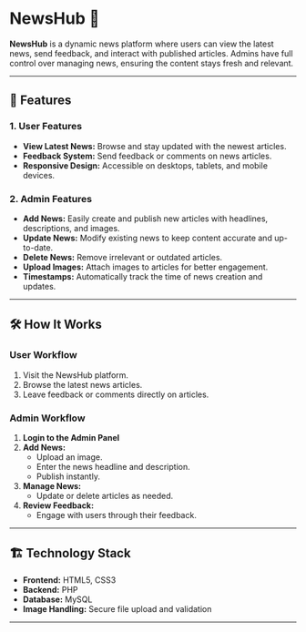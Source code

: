 # NewsHub 📰  
**NewsHub** is a dynamic news platform where users can view the latest news, send feedback, and interact with published articles. Admins have full control over managing news, ensuring the content stays fresh and relevant.  

---

## 🚀 Features  

### 1. User Features  
- **View Latest News:** Browse and stay updated with the newest articles.  
- **Feedback System:** Send feedback or comments on news articles.  
- **Responsive Design:** Accessible on desktops, tablets, and mobile devices.  

### 2. Admin Features  
- **Add News:** Easily create and publish new articles with headlines, descriptions, and images.  
- **Update News:** Modify existing news to keep content accurate and up-to-date.  
- **Delete News:** Remove irrelevant or outdated articles.  
- **Upload Images:** Attach images to articles for better engagement.  
- **Timestamps:** Automatically track the time of news creation and updates.  

---

## 🛠️ How It Works  

### User Workflow  
1. Visit the NewsHub platform.  
2. Browse the latest news articles.  
3. Leave feedback or comments directly on articles.  

### Admin Workflow  
1. **Login to the Admin Panel**  
2. **Add News:**  
   - Upload an image.  
   - Enter the news headline and description.  
   - Publish instantly.  
3. **Manage News:**  
   - Update or delete articles as needed.  
4. **Review Feedback:**  
   - Engage with users through their feedback.  

---

## 🏗️ Technology Stack  
- **Frontend:** HTML5, CSS3 
- **Backend:** PHP  
- **Database:** MySQL  
- **Image Handling:** Secure file upload and validation  

---